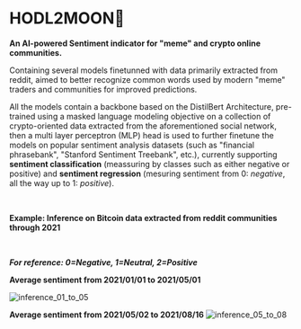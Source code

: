 # HODL2MOON🚀

**An AI-powered Sentiment indicator for "meme" and crypto online communities.**

Containing several models finetunned with data primarily extracted from reddit, aimed to better recognize common words used by modern "meme" traders and communities for improved predictions.

All the models contain a backbone based on the DistilBert Architecture, pre-trained using a masked language modeling objective on a collection of crypto-oriented data extracted from the aforementioned social network, then a multi layer perceptron (MLP) head is used to further finetune the models on popular sentiment analysis datasets (such as "financial phrasebank", "Stanford Sentiment Treebank", etc.), currently supporting __sentiment classification__ (meassuring by classes such as either negative or positive) and __sentiment regression__ (mesuring sentiment from 0: _negative_, all the way up to 1: _positive_).

<br/>

**Example: Inference on Bitcoin data extracted from reddit communities through 2021**

<br/>

***For reference: 0=Negative, 1=Neutral, 2=Positive***

**Average sentiment from 2021/01/01 to 2021/05/01**

![inference_01_to_05](https://user-images.githubusercontent.com/47380745/160052570-564b75af-8b63-417f-8bf7-c2330d48c020.png)

**Average sentiment from 2021/05/02 to 2021/08/16**
![inference_05_to_08](https://user-images.githubusercontent.com/47380745/160056557-0ef780e9-26e7-4193-8dca-53146f752c5f.png)

